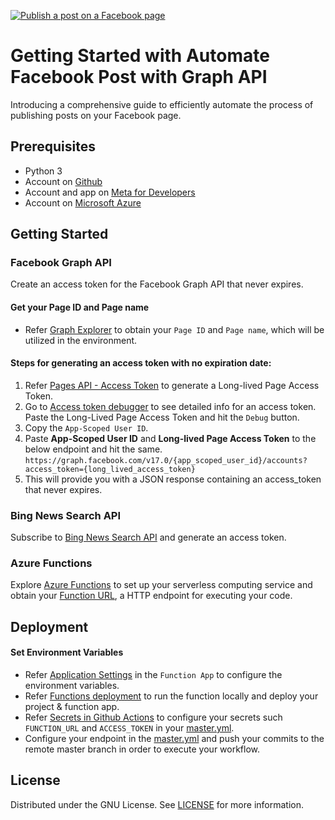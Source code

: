 [![Publish a post on a Facebook page](https://github.com/yagnesh97/superaze-fb-graph/actions/workflows/master.yml/badge.svg)](https://github.com/yagnesh97/superaze-fb-graph/actions/workflows/master.yml)

# Getting Started with Automate Facebook Post with Graph API
Introducing a comprehensive guide to efficiently automate the process of publishing posts on your Facebook page.

## Prerequisites

* Python 3
* Account on [Github](https://github.com/)
* Account and app on [Meta for Developers](https://developers.facebook.com/docs/development/create-an-app/)
* Account on [Microsoft Azure](https://portal.azure.com/)

## Getting Started

### Facebook Graph API
Create an access token for the Facebook Graph API that never expires.

#### Get your Page ID and Page name
* Refer [Graph Explorer](https://developers.facebook.com/docs/pages/getting-started#use-the-graph-explorer) to obtain your `Page ID` and `Page name`, which will be utilized in the environment.

#### Steps for generating an access token with no expiration date:
1. Refer [Pages API - Access Token](https://developers.facebook.com/docs/pages/access-tokens#get-a-page-access-token) to generate a Long-lived Page Access Token.
2. Go to [Access token debugger](https://developers.facebook.com/tools/debug/accesstoken/) to see detailed info for an access token. Paste the Long-Lived Page Access Token and hit the `Debug` button.
3. Copy the `App-Scoped User ID`.
4. Paste **App-Scoped User ID** and **Long-lived Page Access Token** to the below endpoint and hit the same.
   ```https://graph.facebook.com/v17.0/{app_scoped_user_id}/accounts?access_token={long_lived_access_token}```
5. This will provide you with a JSON response containing an access_token that never expires.

### Bing News Search API

Subscribe to [Bing News Search API](https://learn.microsoft.com/en-us/bing/search-apis/bing-news-search/overview) and generate an access token.

### Azure Functions

Explore [Azure Functions](https://learn.microsoft.com/en-us/azure/azure-functions/) to set up your serverless computing service and obtain your [Function URL](https://learn.microsoft.com/en-us/azure/azure-functions/functions-bindings-http-webhook-trigger?tabs=python-v2%2Cin-process%2Cfunctionsv2&pivots=programming-language-python#usage), a HTTP endpoint for executing your code.

## Deployment

#### Set Environment Variables

* Refer [Application Settings](https://learn.microsoft.com/en-us/azure/azure-functions/functions-how-to-use-azure-function-app-settings?tabs=portal#settings) in the `Function App` to configure the environment variables.
* Refer [Functions deployment](https://learn.microsoft.com/en-us/azure/azure-functions/create-first-function-vs-code-python?pivots=python-mode-decorators) to run the function locally and deploy your project & function app.
* Refer [Secrets in Github Actions](https://docs.github.com/en/actions/security-guides/using-secrets-in-github-actions) to configure your secrets such `FUNCTION_URL` and `ACCESS_TOKEN` in your [master.yml](.github/workflows/master.yml).
* Configure your endpoint in the [master.yml](.github/workflows/master.yml) and push your commits to the remote master branch in order to execute your workflow.

## License
Distributed under the GNU License. See [LICENSE](LICENSE) for more information.